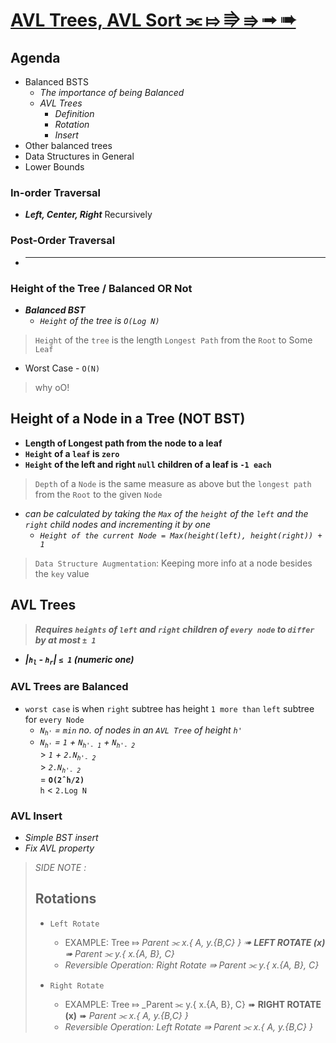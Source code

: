 # [AVL Trees, AVL Sort ⫘ ⤇ ⭆ ⇛ ➟ ➠](https://youtu.be/FNeL18KsWPc?list=PLUl4u3cNGP61Oq3tWYp6V_F-5jb5L2iHb)

## Agenda

- Balanced BSTS
  - _The importance of being Balanced_
  - _AVL Trees_
    - _Definition_
    - _Rotation_
    - _Insert_
- Other balanced trees
- Data Structures in General
- Lower Bounds

### In-order Traversal

- ***Left, Center, Right*** Recursively

### Post-Order Traversal

- ******

### Height of the Tree / Balanced OR Not

- ***Balanced BST***
  - _`Height` of the tree is `O(Log N)`_

> `Height` of the `tree` is the length `Longest Path` from the `Root` to Some `Leaf`

- Worst Case - `O(N)`

> why oO!

## Height of a Node in a Tree (NOT BST)

- **Length of Longest path from the node to a leaf**
- **`Height` of a `leaf` is `zero`**
- **`Height` of the left and right `null` children of a leaf is `-1 each`**

> `Depth` of a `Node` is the same measure as above but the `longest path` from the `Root` to the given `Node`

- _can be calculated by taking the `Max` of the `height` of the `left` and the `right` child nodes and incrementing it by one_
  - _`Height of the current Node = Max(height(left), height(right)) + 1`_

> `Data Structure Augmentation`: Keeping more info at a node besides the `key` value

## AVL Trees

> ***Requires `heights` of `left` and `right` children of `every node` to `differ` by at most `± 1`***

- ***|`h`<sub>`l`</sub> - `h`<sub>`r`</sub>| `≤ 1` (numeric one)***

### AVL Trees are Balanced

- `worst case` is when `right` subtree  has height `1 more than` `left` subtree for `every Node`
  - _`N`<sub>`h'`</sub> = `min` no. of nodes in an `AVL Tree` of height `h'`_
  - _`N`<sub>`h'`</sub> = `1` + `N`<sub>`h'- 1`</sub> + `N`<sub>`h'- 2`</sub>_  
                        > _`1` + `2.N`<sub>`h'- 2`</sub>_   
                        > _`2.N`<sub>`h'- 2`</sub>_  
                        = **`O(2ˆh/2)`**  
                    `h` < `2.Log N`

### AVL Insert

- _Simple BST insert_
- _Fix AVL property_

> _SIDE NOTE :_
>
> ## Rotations
>
> - `Left Rotate`
>   - EXAMPLE: Tree ⤇ _Parent ⫘ x.{ A, y.{B,C} } ➠ **LEFT ROTATE (x)** ➠ Parent ⫘ y.{ x.{A, B}, C}_
>   - _Reversible Operation: Right Rotate ⇛ Parent ⫘ y.{ x.{A, B}, C}_
>
> - `Right Rotate`
>   - EXAMPLE: Tree ⤇ _Parent ⫘ y.{ x.{A, B}, C} ➠ **RIGHT ROTATE (x)** ➠ _Parent ⫘ x.{ A, y.{B,C} }_
>   - _Reversible Operation: Left Rotate ⇛ Parent ⫘ x.{ A, y.{B,C} }_
>
  